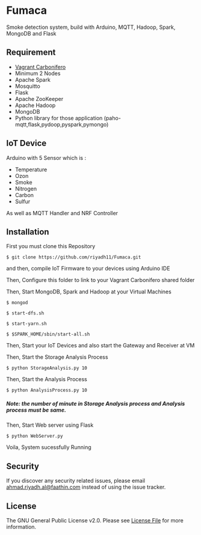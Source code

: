 # Fumaca
Smoke detection system, build with Arduino, MQTT, Hadoop, Spark, MongoDB and Flask

## Requirement
- [Vagrant Carbonifero](https://github.com/riyadh11/Carbonifero)
- Minimum 2 Nodes
- Apache Spark
- Mosquitto
- Flask
- Apache ZooKeeper
- Apache Hadoop
- MongoDB
- Python library for those application (paho-mqtt,flask,pydoop,pyspark,pymongo)

## IoT Device
Arduino with 5 Sensor which is :
- Temperature
- Ozon
- Smoke
- Nitrogen
- Carbon
- Sulfur

As well as MQTT Handler and NRF Controller

## Installation
First you must clone this Repository

`$ git clone https://github.com/riyadh11/Fumaca.git`

and then, compile IoT Firmware to your devices using Arduino IDE

Then, Configure this folder to link to your Vagrant Carbonifero shared folder

Then, Start MongoDB, Spark and Hadoop at your Virtual Machines

    $ mongod
    
    $ start-dfs.sh
    
    $ start-yarn.sh
    
    $ $SPARK_HOME/sbin/start-all.sh

Then, Start your IoT Devices and also start the Gateway and Receiver at VM

Then, Start the Storage Analysis Process

`$ python StorageAnalysis.py 10`

Then, Start the Analysis Process

`$ python AnalysisProcess.py 10`

##### Note: the number of minute in Storage Analysis process and Analysis process must be same.

Then, Start Web server using Flask

`$ python WebServer.py`

Voila, System sucessfully Running

## Security
If you discover any security related issues, please email ahmad.riyadh.al@faathin.com instead of using the issue tracker.

## License
The GNU General Public License v2.0. Please see [License File](LICENSE) for more information.
